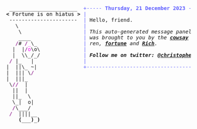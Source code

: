 <pre style="font-family:Menlo,'DejaVu Sans Mono',consolas,'Courier New',monospace"> ______________________  <span style="color: #5f5fff; text-decoration-color: #5f5fff">+----- </span><span style="color: #5f5fff; text-decoration-color: #5f5fff; font-weight: bold">Thursday, 21 December 2023</span><span style="color: #5f5fff; text-decoration-color: #5f5fff"> -----+</span> <a href="https://www.informatik.uni-leipzig.de/~akiki/">Christopher Akiki</a>                
<span style="font-weight: bold">&lt;</span><span style="color: #000000; text-decoration-color: #000000"> Fortune is on hiatus </span><span style="font-weight: bold">&gt;</span> <span style="color: #5f5fff; text-decoration-color: #5f5fff">|</span>                                      <span style="color: #5f5fff; text-decoration-color: #5f5fff">|</span> ┣━━ Interests                    
 ----------------------  <span style="color: #5f5fff; text-decoration-color: #5f5fff">|</span> Hello, friend.                       <span style="color: #5f5fff; text-decoration-color: #5f5fff">|</span> ┃   ┣━━ My cat                   
   \                     <span style="color: #5f5fff; text-decoration-color: #5f5fff">|</span>                                      <span style="color: #5f5fff; text-decoration-color: #5f5fff">|</span> ┃   ┣━━ Representation Learning  
    \                    <span style="color: #5f5fff; text-decoration-color: #5f5fff">|</span> <span style="font-style: italic">This auto-generated message panel </span>   <span style="color: #5f5fff; text-decoration-color: #5f5fff">|</span> ┃   ┣━━ Language Generation      
    ____                 <span style="color: #5f5fff; text-decoration-color: #5f5fff">|</span> <span style="font-style: italic">was brought to you by the </span><span style="font-weight: bold; font-style: italic"><a href="https://en.wikipedia.org/wiki/Cowsay">cowsay</a></span><span style="font-style: italic"> </span>    <span style="color: #5f5fff; text-decoration-color: #5f5fff">|</span> ┃   ┣━━ Text Mining              
   <span style="color: #800080; text-decoration-color: #800080">/</span># <span style="color: #800080; text-decoration-color: #800080">/</span><span style="color: #ff00ff; text-decoration-color: #ff00ff">_</span>\_               <span style="color: #5f5fff; text-decoration-color: #5f5fff">|</span> <span style="font-style: italic">ren, </span><span style="font-weight: bold; font-style: italic"><a href="https://en.wikipedia.org/wiki/Fortune_(Unix)">fortune</a></span><span style="font-style: italic"> and </span><span style="font-weight: bold; font-style: italic"><a href="https://github.com/willmcgugan/rich">Rich</a></span><span style="font-style: italic">. </span>              <span style="color: #5f5fff; text-decoration-color: #5f5fff">|</span> ┃   ┣━━ Dataset Creation         
  |  |<span style="color: #800080; text-decoration-color: #800080">/</span><span style="color: #ff00ff; text-decoration-color: #ff00ff">o</span>\o\              <span style="color: #5f5fff; text-decoration-color: #5f5fff">|</span>                                      <span style="color: #5f5fff; text-decoration-color: #5f5fff">|</span> ┃   ┗━━ TODO                     
  |  \\_/_/              <span style="color: #5f5fff; text-decoration-color: #5f5fff">|</span> <span style="font-weight: bold; font-style: italic">Follow me on twitter: </span><span style="font-weight: bold; font-style: italic"><a href="https://twitter.com/christopher">@christopher</a></span>   <span style="color: #5f5fff; text-decoration-color: #5f5fff">|</span> ┣━━ Past Lives                   
 <span style="color: #800080; text-decoration-color: #800080">/</span> |_   |                <span style="color: #5f5fff; text-decoration-color: #5f5fff">|</span>                                      <span style="color: #5f5fff; text-decoration-color: #5f5fff">|</span> ┃   ┣━━ Sociocultural antropology
|  ||\_ ~|               <span style="color: #5f5fff; text-decoration-color: #5f5fff">+--------------------------------------+</span> ┃   ┗━━ Network Engineering      
|  ||| \<span style="color: #800080; text-decoration-color: #800080">/</span>                                                         ┣━━ Current Location             
|  |||_                                                           ┃   ┗━━ Leipzig, Germany         
 \<span style="color: #800080; text-decoration-color: #800080">//</span>  |                                                           ┗━━ Previous Locations           
  ||  |                                                               ┣━━ Durham, England          
  ||_  \                                                              ┗━━ Zouk Mikael, Lebanon     
  \_|  o|                                                                                          
  <span style="color: #800080; text-decoration-color: #800080">/</span>\___/                                                                                           
 <span style="color: #800080; text-decoration-color: #800080">/</span>  ||||__                                                                                         
    <span style="font-weight: bold">(</span>___<span style="font-weight: bold">)</span>_<span style="font-weight: bold">)</span>                                                                                        
                                                                                                   
</pre>
